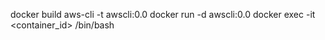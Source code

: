 docker build aws-cli -t awscli:0.0
docker run -d awscli:0.0
docker exec -it <container_id> /bin/bash